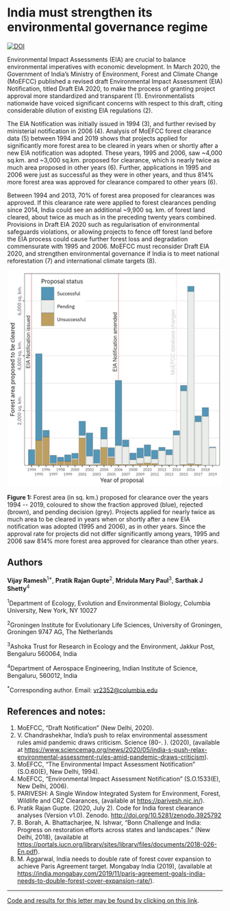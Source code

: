 # India must strengthen its environmental governance regime

[![DOI](https://zenodo.org/badge/DOI/10.5281/zenodo.3925792.svg)](https://doi.org/10.5281/zenodo.3925792)

Environmental Impact Assessments (EIA) are crucial to balance environmental imperatives with economic development.  In March 2020, the Government of India’s Ministry of Environment, Forest and Climate Change (MoEFCC) published a revised draft Environmental Impact Assessment (EIA) Notification, titled Draft EIA 2020, to make the process of granting project approval more standardized and transparent (1). Environmentalists nationwide have voiced significant concerns with respect to this draft, citing considerable dilution of existing EIA regulations (2). 

The EIA Notification was initially issued in 1994 (3), and further revised by ministerial notification in 2006 (4). Analysis of MoEFCC forest clearance data (5) between 1994 and 2019 shows that projects applied for significantly more forest area to be cleared in years when or shortly after a new EIA notification was adopted. These years, 1995 and 2006, saw ~4,000 sq.km. and ~3,000 sq.km. proposed for clearance, which is nearly twice as much area proposed in other years (6). Further, applications in 1995 and 2006 were just as successful as they were in other years, and thus 814% more forest area was approved for clearance compared to other years (6). 

Between 1994 and 2013, 70% of forest area proposed for clearances was approved. If this clearance rate were applied to forest clearances pending since 2014, India could see an additional ~9,900 sq. km. of forest land cleared, about twice as much as in the preceding twenty years combined. Provisions in Draft EIA 2020 such as regularisation of environmental safeguards violations, or allowing projects to fence off forest land before the EIA process could cause further forest loss and degradation commensurate with 1995 and 2006. MoEFCC must reconsider Draft EIA 2020, and strengthen environmental governance if India is to meet national reforestation (7) and international climate targets (8). 

![Forest area applied to be cleared 1994 -- 2019. Colours represent the outcomes of the applications.](https://github.com/pratikunterwegs/forest-clearance-india/blob/master/Figures/fig_area_by_year.png)

**Figure 1:** Forest area (in sq. km.) proposed for clearance over the years 1994 -- 2019, coloured to show the fraction approved (blue), rejected (brown), and pending decision (grey). Projects applied for nearly twice as much area to be cleared in years when or shortly after a new EIA notification was adopted (1995 and 2006), as in other years. Since the approval rate for projects did not differ significantly among years, 1995 and 2006 saw 814% more forest area approved for clearance than other years.

## Authors

**Vijay Ramesh**<sup>1*</sup>, **Pratik Rajan Gupte**<sup>2</sup>, **Mridula Mary Paul**<sup>3</sup>, **Sarthak J Shetty**<sup>4</sup>

<sup>1</sup>Department of Ecology, Evolution and Environmental Biology, Columbia University, New York, NY 10027

<sup>2</sup>Groningen Institute for Evolutionary Life Sciences, University of Groningen, Groningen 9747 AG, The Netherlands

<sup>3</sup>Ashoka Trust for Research in Ecology and the Environment, Jakkur Post, Bengaluru 560064, India

<sup>4</sup>Department of Aerospace Engineering, Indian Institute of Science, Bengaluru, 560012, India

<sup>*</sup>Corresponding author. Email: vr2352@columbia.edu 

## References and notes:

1. MoEFCC, “Draft Notification” (New Delhi, 2020).
2. V. Chandrashekhar, India’s push to relax environmental assessment rules amid pandemic draws criticism. Science (80-. ). (2020), (available at https://www.sciencemag.org/news/2020/05/india-s-push-relax-environmental-assessment-rules-amid-pandemic-draws-criticism).
3. MoEFCC, “The Environmental Impact Assessment Notification” (S.O.60(E), New Delhi, 1994).
4. MoEFCC, “Environmental Impact Assessment Notification” (S.O.1533(E), New Delhi, 2006).
5. PARIVESH: A Single Window Integrated System for Environment, Forest, Wildlife and CRZ Clearances, (available at https://parivesh.nic.in/).
6. Pratik Rajan Gupte. (2020, July 2). Code for India forest clearance analyses (Version v1.0). Zenodo. http://doi.org/10.5281/zenodo.3925792
7. B. Borah, A. Bhattacharjee, N. Ishwar, “Bonn Challenge and India: Progress on restoration efforts across states and landscapes.” (New Delhi, 2018), (available at https://portals.iucn.org/library/sites/library/files/documents/2018-026-En.pdf).
8. M. Aggarwal, India needs to double rate of forest cover expansion to achieve Paris Agreement target. Mongabay India (2019), (available at https://india.mongabay.com/2019/11/paris-agreement-goals-india-needs-to-double-forest-cover-expansion-rate/).

---

[Code and results for this letter may be found by clicking on this link](https://pratikunterwegs.github.io/forest-clearance-india/).
